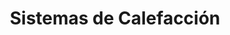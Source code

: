 ---
title: "Sistemas de Calefacción"
url: /ciudad-satelite/sistemas-de-calefaccion/
shop: Haushaltsartikel
---